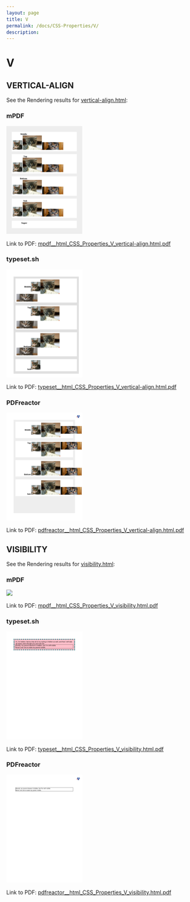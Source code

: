 ```yaml
---
layout: page
title: V
permalink: /docs/CSS-Properties/V/
description: 
---
```


# V



## VERTICAL-ALIGN

See the Rendering results for [vertical-align.html](/html/CSS%20Properties/V/vertical-align.html):

### mPDF
![](mpdf__html_CSS_Properties_V_vertical-align.html.png) 

Link to PDF: [mpdf__html_CSS_Properties_V_vertical-align.html.pdf](mpdf__html_CSS_Properties_V_vertical-align.html.pdf)

### typeset.sh
![](typeset__html_CSS_Properties_V_vertical-align.html.png) 

Link to PDF: [typeset__html_CSS_Properties_V_vertical-align.html.pdf](typeset__html_CSS_Properties_V_vertical-align.html.pdf)

### PDFreactor
![](pdfreactor__html_CSS_Properties_V_vertical-align.html.png) 

Link to PDF: [pdfreactor__html_CSS_Properties_V_vertical-align.html.pdf](pdfreactor__html_CSS_Properties_V_vertical-align.html.pdf)

## VISIBILITY

See the Rendering results for [visibility.html](/html/CSS%20Properties/V/visibility.html):

### mPDF
![](mpdf__html_CSS_Properties_V_visibility.html.png) 

Link to PDF: [mpdf__html_CSS_Properties_V_visibility.html.pdf](mpdf__html_CSS_Properties_V_visibility.html.pdf)

### typeset.sh
![](typeset__html_CSS_Properties_V_visibility.html.png) 

Link to PDF: [typeset__html_CSS_Properties_V_visibility.html.pdf](typeset__html_CSS_Properties_V_visibility.html.pdf)

### PDFreactor
![](pdfreactor__html_CSS_Properties_V_visibility.html.png) 

Link to PDF: [pdfreactor__html_CSS_Properties_V_visibility.html.pdf](pdfreactor__html_CSS_Properties_V_visibility.html.pdf)


